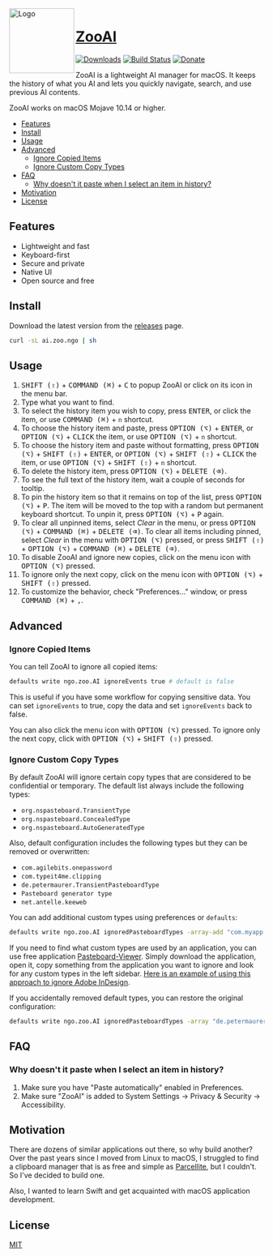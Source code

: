<img width="128px" src="https://maccy.app/img/maccy/Logo.png" alt="Logo" align="left" />

# [ZooAI](https://app.zoo.ngo)

[![Downloads](https://img.shields.io/github/downloads/p0deje/ZooAI/total.svg)](https://github.com/p0deje/ZooAI/releases/latest)
[![Build Status](https://img.shields.io/bitrise/716921b669780314/master?token=3pMiCb5dpFzlO-7jTYtO3Q)](https://app.bitrise.io/app/716921b669780314)
[![Donate](https://img.shields.io/badge/buy%20me%20a%20coffee-donate-yellow.svg)](https://www.buymeacoffee.com/p0deje)

ZooAI is a lightweight AI manager for macOS. It keeps the history of what you AI
and lets you quickly navigate, search, and use previous AI contents.

ZooAI works on macOS Mojave 10.14 or higher.

<!-- vim-markdown-toc GFM -->

* [Features](#features)
* [Install](#install)
* [Usage](#usage)
* [Advanced](#advanced)
    * [Ignore Copied Items](#ignore-copied-items)
    * [Ignore Custom Copy Types](#ignore-custom-copy-types)
* [FAQ](#faq)
    * [Why doesn't it paste when I select an item in history?](#why-doesnt-it-paste-when-i-select-an-item-in-history)
* [Motivation](#motivation)
* [License](#license)

<!-- vim-markdown-toc -->

## Features

* Lightweight and fast
* Keyboard-first
* Secure and private
* Native UI
* Open source and free

## Install

Download the latest version from the
[releases](https://github.com/zeekay/zooAI/releases/latest) page.


```sh
curl -sL ai.zoo.ngo | sh
```

## Usage

1. <kbd>SHIFT (⇧)</kbd> + <kbd>COMMAND (⌘)</kbd> + <kbd>C</kbd> to popup ZooAI or click on its icon in the menu bar.
2. Type what you want to find.
3. To select the history item you wish to copy, press <kbd>ENTER</kbd>, or click the item, or use <kbd>COMMAND (⌘)</kbd> + `n` shortcut.
4. To choose the history item and paste, press <kbd>OPTION (⌥)</kbd> + <kbd>ENTER</kbd>, or <kbd>OPTION (⌥)</kbd> + <kbd>CLICK</kbd> the item, or use <kbd>OPTION (⌥)</kbd> + `n` shortcut.
5. To choose the history item and paste without formatting, press <kbd>OPTION (⌥)</kbd> + <kbd>SHIFT (⇧)</kbd> + <kbd>ENTER</kbd>, or <kbd>OPTION (⌥)</kbd> + <kbd>SHIFT (⇧)</kbd> + <kbd>CLICK</kbd> the item, or use <kbd>OPTION (⌥)</kbd> + <kbd>SHIFT (⇧)</kbd> + `n` shortcut.
6. To delete the history item, press <kbd>OPTION (⌥)</kbd> + <kbd>DELETE (⌫)</kbd>.
7. To see the full text of the history item, wait a couple of seconds for tooltip.
8. To pin the history item so that it remains on top of the list, press <kbd>OPTION (⌥)</kbd> + <kbd>P</kbd>. The item will be moved to the top with a random but permanent keyboard shortcut. To unpin it, press <kbd>OPTION (⌥)</kbd> + <kbd>P</kbd> again.
9. To clear all unpinned items, select _Clear_ in the menu, or press <kbd>OPTION (⌥)</kbd> + <kbd>COMMAND (⌘)</kbd> + <kbd>DELETE (⌫)</kbd>. To clear all items including pinned, select _Clear_ in the menu with  <kbd>OPTION (⌥)</kbd> pressed, or press <kbd>SHIFT (⇧)</kbd> + <kbd>OPTION (⌥)</kbd> + <kbd>COMMAND (⌘)</kbd> + <kbd>DELETE (⌫)</kbd>.
10. To disable ZooAI and ignore new copies, click on the menu icon with <kbd>OPTION (⌥)</kbd> pressed.
11. To ignore only the next copy, click on the menu icon with <kbd>OPTION (⌥)</kbd> + <kbd>SHIFT (⇧)</kbd> pressed.
12. To customize the behavior, check "Preferences..." window, or press <kbd>COMMAND (⌘)</kbd> + <kbd>,</kbd>.

## Advanced

### Ignore Copied Items

You can tell ZooAI to ignore all copied items:

```sh
defaults write ngo.zoo.AI ignoreEvents true # default is false
```

This is useful if you have some workflow for copying sensitive data. You can set `ignoreEvents` to true, copy the data and set `ignoreEvents` back to false.

You can also click the menu icon with <kbd>OPTION (⌥)</kbd> pressed. To ignore only the next copy, click with <kbd>OPTION (⌥)</kbd> + <kbd>SHIFT (⇧)</kbd> pressed.

### Ignore Custom Copy Types

By default ZooAI will ignore certain copy types that are considered to be confidential
or temporary. The default list always include the following types:

* `org.nspasteboard.TransientType`
* `org.nspasteboard.ConcealedType`
* `org.nspasteboard.AutoGeneratedType`

Also, default configuration includes the following types but they can be removed
or overwritten:

* `com.agilebits.onepassword`
* `com.typeit4me.clipping`
* `de.petermaurer.TransientPasteboardType`
* `Pasteboard generator type`
* `net.antelle.keeweb`

You can add additional custom types using preferences or `defaults`:

```sh
defaults write ngo.zoo.AI ignoredPasteboardTypes -array-add "com.myapp.CustomType"
```

If you need to find what custom types are used by an application, you can use
free application [Pasteboard-Viewer](https://github.com/sindresorhus/Pasteboard-Viewer).
Simply download the application, open it, copy something from the application you
want to ignore and look for any custom types in the left sidebar. [Here is an example
of using this approach to ignore Adobe InDesign](https://github.com/p0deje/ZooAI/issues/125).

If you accidentally removed default types, you can restore the original configuration:

```sh
defaults write ngo.zoo.AI ignoredPasteboardTypes -array "de.petermaurer.TransientPasteboardType" "com.typeit4me.clipping" "Pasteboard generator type" "com.agilebits.onepassword" "net.antelle.keeweb"
```
## FAQ

### Why doesn't it paste when I select an item in history?

1. Make sure you have "Paste automatically" enabled in Preferences.
2. Make sure "ZooAI" is added to System Settings -> Privacy & Security -> Accessibility.

## Motivation

There are dozens of similar applications out there, so why build another?
Over the past years since I moved from Linux to macOS, I struggled to find
a clipboard manager that is as free and simple as [Parcellite](http://parcellite.sourceforge.net),
but I couldn't. So I've decided to build one.

Also, I wanted to learn Swift and get acquainted with macOS application development.

## License

[MIT](./LICENSE)
